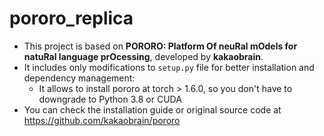 # pororo_replica
- This project is based on **PORORO: Platform Of neuRal mOdels for natuRal language prOcessing**, developed by
**kakaobrain**.
- It includes only modifications to `setup.py` file for better installation and dependency management:
  - It allows to install pororo at torch > 1.6.0, so you don't have to downgrade to Python 3.8 or CUDA
- You can check the installation guide or original source code at https://github.com/kakaobrain/pororo
